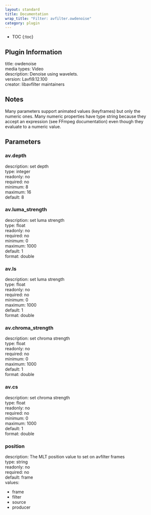 ```yaml
---
layout: standard
title: Documentation
wrap_title: "Filter: avfilter.owdenoise"
category: plugin
---
```

* TOC
{:toc}

## Plugin Information

title: owdenoise  
media types:
Video  
description: Denoise using wavelets.  
version: Lavfi9.12.100  
creator: libavfilter maintainers  

## Notes

Many parameters support animated values (keyframes) but only the numeric ones. Many numeric properties have type string because they accept an expression (see FFmpeg documentation) even though they evaluate to a numeric value.

## Parameters

### av.depth

  
description:
set depth  
type: integer  
readonly: no  
required: no  
minimum: 8  
maximum: 16  
default: 8  

### av.luma_strength

  
description:
set luma strength  
type: float  
readonly: no  
required: no  
minimum: 0  
maximum: 1000  
default: 1  
format: double  

### av.ls

  
description:
set luma strength  
type: float  
readonly: no  
required: no  
minimum: 0  
maximum: 1000  
default: 1  
format: double  

### av.chroma_strength

  
description:
set chroma strength  
type: float  
readonly: no  
required: no  
minimum: 0  
maximum: 1000  
default: 1  
format: double  

### av.cs

  
description:
set chroma strength  
type: float  
readonly: no  
required: no  
minimum: 0  
maximum: 1000  
default: 1  
format: double  

### position

  
description:
The MLT position value to set on avfilter frames  
type: string  
readonly: no  
required: no  
default: frame  
values:  

* frame
* filter
* source
* producer


